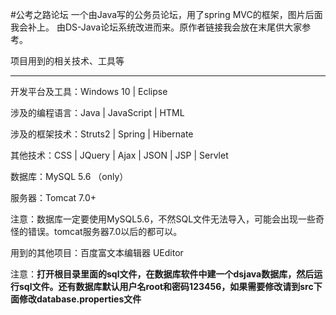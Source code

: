 #公考之路论坛
一个由Java写的公务员论坛，用了spring MVC的框架，图片后面我会补上。
由DS-Java论坛系统改进而来。原作者链接我会放在末尾供大家参考。

项目用到的相关技术、工具等

----------

开发平台及工具：Windows 10 | Eclipse

涉及的编程语言：Java  |  JavaScript  |  HTML

涉及的框架技术：Struts2  |  Spring  |  Hibernate

其他技术：CSS  |  JQuery  |  Ajax  |  JSON  |  JSP  |  Servlet

数据库：MySQL 5.6 （only）

服务器：Tomcat 7.0+

注意：数据库一定要使用MySQL5.6，不然SQL文件无法导入，可能会出现一些奇怪的错误。tomcat服务器7.0以后的都可以。

用到的其他项目：百度富文本编辑器 UEditor



注意：**打开根目录里面的sql文件，在数据库软件中建一个dsjava数据库，然后运行sql文件。还有数据库默认用户名root和密码123456，如果需要修改请到src下面修改database.properties文件**




